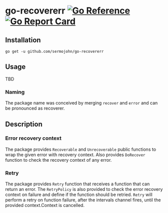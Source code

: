 # go-recovererr [![Go Reference](https://pkg.go.dev/badge/github.com/sermojohn/go-recovererr.svg)](https://pkg.go.dev/github.com/sermojohn/go-recovererr) [![Go Report Card](https://goreportcard.com/badge/github.com/sermojohn/go-recovererr)](https://goreportcard.com/report/github.com/sermojohn/go-recovererr)

## Installation
```
go get -u github.com/sermojohn/go-recovererr
```

## Usage
TBD

### Naming
The package name was conceived by merging `recover` and `error` and can be pronounced as recoverer.

## Description

### Error recovery context
The package provides `Recoverable` and `Unrecoverable` public functions to wrap the given error with recovery context.
Also provides `DoRecover` function to check the recovery context of any error.

### Retry
The package provides `Retry` function that receives a function that can return an error. 
The `RetryPolicy` is also provided to check the error recovery context on failure and define if the function should be retried.
`Retry` will perform a retry on function failure, after the intervals channel fires, until the provided context.Context is cancelled.


